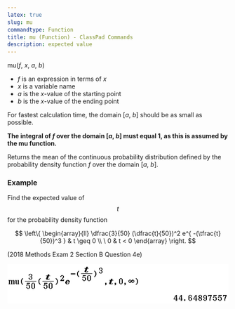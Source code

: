 ```yaml
---
latex: true
slug: mu
commandtype: Function
title: mu (Function) - ClassPad Commands
description: expected value
---
```


mu(*f*, *x*, *a*, *b*)

- *f* is an expression in terms of *x*
- *x* is a variable name
- *a* is the *x*-value of the starting point
- *b* is the *x*-value of the ending point

For fastest calculation time, the domain [*a*, *b*] should be as small as possible.

**The integral of *f* over the domain [*a*, *b*] must equal 1, as this is assumed by the mu function.**

Returns the mean of the continuous probability distribution defined by the probability density function *f* over the domain [*a*, *b*].

### Example

Find the expected value of $$ t $$ for the probability density function

$$ \left\{ \begin{array}{ll}
\dfrac{3}{50} (\dfrac{t}{50})^2 e^{ -(\tfrac{t}{50})^3 } & t \geq 0 \\
\ 0 & t < 0 \end{array}
\right. $$

(2018 Methods Exam 2 Section B Question 4e)

![mu(3/50 (t/50)^2 e^(-(t/50)^3), t, 0, ∞)](/files/mu.png)